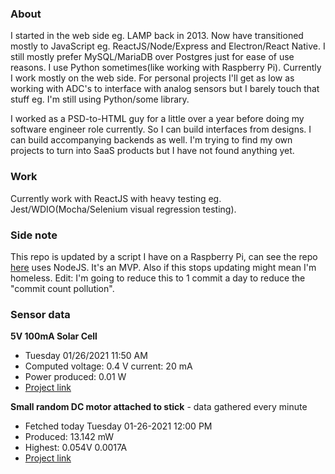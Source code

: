 ### About

I started in the web side eg. LAMP back in 2013. Now have transitioned mostly to JavaScript eg. ReactJS/Node/Express and Electron/React Native. I still mostly prefer MySQL/MariaDB over Postgres just for ease of use reasons. I use Python sometimes(like working with Raspberry Pi). Currently I work mostly on the web side. For personal projects I'll get as low as working with ADC's to interface with analog sensors but I barely touch that stuff eg. I'm still using Python/some library.

I worked as a PSD-to-HTML guy for a little over a year before doing my software engineer role currently. So I can build interfaces from designs. I can build accompanying backends as well. I'm trying to find my own projects to turn into SaaS products but I have not found anything yet.

### Work

Currently work with ReactJS with heavy testing eg. Jest/WDIO(Mocha/Selenium visual regression testing).

### Side note
This repo is updated by a script I have on a Raspberry Pi, can see the repo [here](https://github.com/jdc-cunningham/raspi-git-repo-updater) uses NodeJS. It's an MVP. Also if this stops updating might mean I'm homeless. Edit: I'm going to reduce this to 1 commit a day to reduce the "commit count pollution".

### Sensor data
**5V 100mA Solar Cell**
- Tuesday 01/26/2021 11:50 AM
- Computed voltage: 0.4 V current: 20 mA
- Power produced: 0.01 W
- [Project link](https://github.com/jdc-cunningham/raspisolarplotter)

**Small random DC motor attached to stick** - data gathered every minute
- Fetched today Tuesday 01-26-2021 12:00 PM
- Produced: 13.142 mW
- Highest: 0.054V 0.0017A
- [Project link](https://github.com/jdc-cunningham/turbine-raspi)